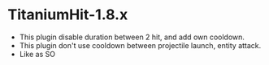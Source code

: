 # TitaniumHit-1.8.x


- This plugin disable duration between 2 hit, and add own cooldown.
- This plugin don't use cooldown between projectile launch, entity attack.
- Like as SO
